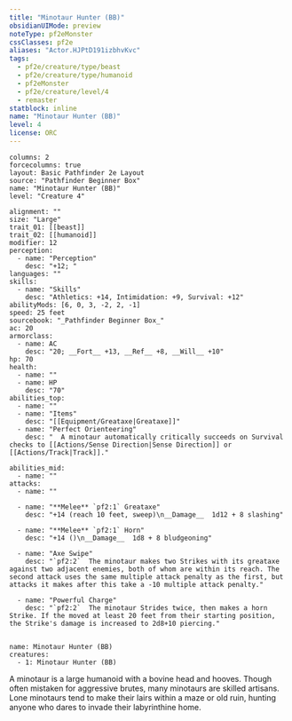```yaml
---
title: "Minotaur Hunter (BB)"
obsidianUIMode: preview
noteType: pf2eMonster
cssClasses: pf2e
aliases: "Actor.HJPtD191izbhvKvc" 
tags:
  - pf2e/creature/type/beast
  - pf2e/creature/type/humanoid
  - pf2eMonster
  - pf2e/creature/level/4
  - remaster
statblock: inline
name: "Minotaur Hunter (BB)"
level: 4
license: ORC
---
```


```statblock
columns: 2
forcecolumns: true
layout: Basic Pathfinder 2e Layout
source: "Pathfinder Beginner Box"
name: "Minotaur Hunter (BB)"
level: "Creature 4"

alignment: ""
size: "Large"
trait_01: [[beast]]
trait_02: [[humanoid]]
modifier: 12
perception:
  - name: "Perception"
    desc: "+12; "
languages: ""
skills:
  - name: "Skills"
    desc: "Athletics: +14, Intimidation: +9, Survival: +12"
abilityMods: [6, 0, 3, -2, 2, -1]
speed: 25 feet
sourcebook: "_Pathfinder Beginner Box_"
ac: 20
armorclass:
  - name: AC
    desc: "20; __Fort__ +13, __Ref__ +8, __Will__ +10"
hp: 70
health:
  - name: ""
  - name: HP
    desc: "70"
abilities_top:
  - name: ""
  - name: "Items"
    desc: "[[Equipment/Greataxe|Greataxe]]"
  - name: "Perfect Orienteering"
    desc: "  A minotaur automatically critically succeeds on Survival checks to [[Actions/Sense Direction|Sense Direction]] or [[Actions/Track|Track]]."

abilities_mid:
  - name: ""
attacks:
  - name: ""

  - name: "**Melee** `pf2:1` Greataxe"
    desc: "+14 (reach 10 feet, sweep)\n__Damage__  1d12 + 8 slashing"

  - name: "**Melee** `pf2:1` Horn"
    desc: "+14 ()\n__Damage__  1d8 + 8 bludgeoning"

  - name: "Axe Swipe"
    desc: "`pf2:2`  The minotaur makes two Strikes with its greataxe against two adjacent enemies, both of whom are within its reach. The second attack uses the same multiple attack penalty as the first, but attacks it makes after this take a -10 multiple attack penalty."

  - name: "Powerful Charge"
    desc: "`pf2:2`  The minotaur Strides twice, then makes a horn Strike. If the moved at least 20 feet from their starting position, the Strike's damage is increased to 2d8+10 piercing."
 
```

```encounter-table
name: Minotaur Hunter (BB)
creatures:
  - 1: Minotaur Hunter (BB)
```



A minotaur is a large humanoid with a bovine head and hooves. Though often mistaken for aggressive brutes, many minotaurs are skilled artisans. Lone minotaurs tend to make their lairs within a maze or old ruin, hunting anyone who dares to invade their labyrinthine home.
